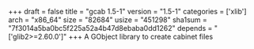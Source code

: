 +++
draft = false
title = "gcab 1.5-1"
version = "1.5-1"
categories = ['xlib']
arch = "x86_64"
size = "82684"
usize = "451298"
sha1sum = "7f3014a5ba0bc5f225a52a4b47d8ebaba0dd1262"
depends = "['glib2>=2.60.0']"
+++
A GObject library to create cabinet files